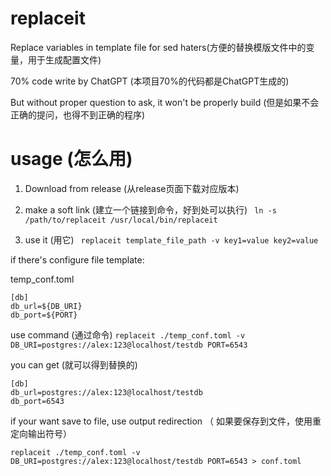 # replaceit
Replace variables in template file for sed haters(方便的替换模版文件中的变量，用于生成配置文件)

70% code write by ChatGPT (本项目70%的代码都是ChatGPT生成的)

But without proper question to ask, it won't be properly build (但是如果不会正确的提问，也得不到正确的程序)

# usage (怎么用)

1. Download from release (从release页面下载对应版本)
   
2. make a soft link (建立一个链接到命令，好到处可以执行)
    ` ln -s /path/to/replaceit /usr/local/bin/replaceit`
   
3. use it (用它)
    ` replaceit template_file_path -v key1=value key2=value`

if there's configure file template:

temp_conf.toml


    [db]
    db_url=${DB_URI}
    db_port=${PORT}


use command (通过命令) `replaceit ./temp_conf.toml -v DB_URI=postgres://alex:123@localhost/testdb PORT=6543`

you can get (就可以得到替换的)


    [db]
    db_url=postgres://alex:123@localhost/testdb
    db_port=6543



if your want save to file, use output redirection （ 如果要保存到文件，使用重定向输出符号）

`replaceit ./temp_conf.toml -v DB_URI=postgres://alex:123@localhost/testdb PORT=6543 > conf.toml`